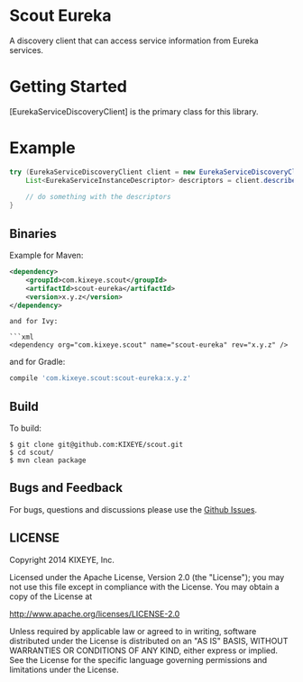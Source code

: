 Scout Eureka
=====
A discovery client that can access service information from Eureka services.

Getting Started
==========

[EurekaServiceDiscoveryClient] is the primary class for this library.

Example
==========

```java
try (EurekaServiceDiscoveryClient client = new EurekaServiceDiscoveryClient(eurekaUrl, 5, TimeUnit.SECONDS)) {
	List<EurekaServiceInstanceDescriptor> descriptors = client.describeAll();
	
	// do something with the descriptors
}
```

## Binaries

Example for Maven:

```xml
<dependency>
    <groupId>com.kixeye.scout</groupId>
    <artifactId>scout-eureka</artifactId>
    <version>x.y.z</version>
</dependency>
```
```
and for Ivy:

```xml
<dependency org="com.kixeye.scout" name="scout-eureka" rev="x.y.z" />
```
and for Gradle:

```groovy
compile 'com.kixeye.scout:scout-eureka:x.y.z'
```

## Build

To build:

```
$ git clone git@github.com:KIXEYE/scout.git
$ cd scout/
$ mvn clean package
```

## Bugs and Feedback

For bugs, questions and discussions please use the [Github Issues](https://github.com/KIXEYE/scout/issues).

 
## LICENSE

Copyright 2014 KIXEYE, Inc.

Licensed under the Apache License, Version 2.0 (the "License");
you may not use this file except in compliance with the License.
You may obtain a copy of the License at

<http://www.apache.org/licenses/LICENSE-2.0>

Unless required by applicable law or agreed to in writing, software
distributed under the License is distributed on an "AS IS" BASIS,
WITHOUT WARRANTIES OR CONDITIONS OF ANY KIND, either express or implied.
See the License for the specific language governing permissions and
limitations under the License.
